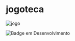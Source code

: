 # jogoteca
![jogo](https://user-images.githubusercontent.com/108816288/182631961-57592194-8394-4f8b-880c-df967c53b2e7.png)

![Badge em Desenvolvimento](http://img.shields.io/static/v1?label=STATUS&message=EM%20DESENVOLVIMENTO&color=GREEN&style=for-the-badge)
